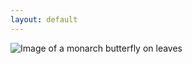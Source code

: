 ```yaml
---
layout: default
---
```

![Image of a monarch butterfly on leaves](https://www.sciencemag.org/sites/default/files/styles/article_main_large/public/butterfly_16x9_0.jpg?itok=jZ3DYvGK)
